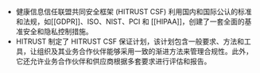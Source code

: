 - 健康信息信任联盟共同安全框架 (HITRUST CSF) 利用国内和国际公认的标准和法规，如[[GDPR]]、ISO、NIST、PCI 和 [[HIPAA]]，创建了一套全面的基准安全和隐私控制措施。
- HITRUST 制定了 HITRUST CSF 保证计划，该计划包含一般要求、方法和工具，让组织及其业务合作伙伴能够采用一致的渐进方法来管理合规性。此外，它还允许业务合作伙伴和供应商根据多套要求进行评估和报告。